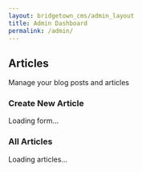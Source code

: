 ```yaml
---
layout: bridgetown_cms/admin_layout
title: Admin Dashboard
permalink: /admin/
---
```


<div class="space-y-8">
  <!-- Page Header -->
  <div class="bg-white rounded-lg shadow p-6">
    <h2 class="text-3xl font-bold text-gray-900 mb-2">Articles</h2>
    <p class="text-gray-600">Manage your blog posts and articles</p>
  </div>

  <!-- Article Form Section -->
  <div id="article-form-container" class="bg-white rounded-lg shadow p-6">
    <h3 class="text-xl font-semibold text-gray-900 mb-4">Create New Article</h3>
    <!-- Article form will be loaded here via HTMX -->
    <div hx-get="/admin/article-form"
         hx-trigger="load"
         hx-target="this"
         hx-swap="outerHTML">
      <!-- Loading indicator -->
      <div class="flex items-center justify-center py-4">
        <div class="animate-spin rounded-full h-6 w-6 border-b-2 border-blue-600"></div>
        <span class="ml-2 text-gray-600 text-sm">Loading form...</span>
      </div>
    </div>
  </div>

  <!-- Articles List Section -->
  <div class="bg-white rounded-lg shadow p-6">
    <h3 class="text-xl font-semibold text-gray-900 mb-4">All Articles</h3>
    <!-- Articles list will be loaded here via HTMX -->
    <div id="articles-list-container"
         hx-get="/admin/articles"
         hx-trigger="load"
         hx-target="#articles-list-container"
         hx-swap="innerHTML">
      <!-- Loading indicator -->
      <div class="flex items-center justify-center py-8">
        <div class="animate-spin rounded-full h-8 w-8 border-b-2 border-blue-600"></div>
        <span class="ml-2 text-gray-600">Loading articles...</span>
      </div>
    </div>
  </div>
</div>
